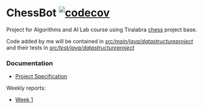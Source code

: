 # ChessBot [![codecov](https://codecov.io/gh/Piketulus/ChessBot/branch/main/graph/badge.svg)](https://codecov.io/gh/Piketulus/ChessBot)

Project for Algorithms and AI Lab course using Tiralabra [chess](https://github.com/TiraLabra/chess) project base.

Code added by me will be contained in [*src/main/java/datastructureproject*](src/main/java/datastructureproject) and their tests in [*src/test/java/datastructureproject*](src/test/java/datastructureproject)

### Documentation

- [Project Specification](./documentation/project_specification.md)

Weekly reports:
- [Week 1](./documentation/week1report.md)
